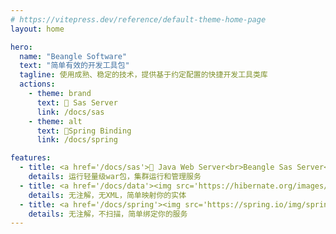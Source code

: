 ```yaml
---
# https://vitepress.dev/reference/default-theme-home-page
layout: home

hero:
  name: "Beangle Software"
  text: "简单有效的开发工具包"
  tagline: 使用成熟、稳定的技术，提供基于约定配置的快捷开发工具类库
  actions:
    - theme: brand
      text: 🎡 Sas Server
      link: /docs/sas
    - theme: alt
      text: 🫘Spring Binding
      link: /docs/spring

features:
  - title: <a href='/docs/sas'>🎡 Java Web Server<br>Beangle Sas Server</a>
    details: 运行轻量级war包，集群运行和管理服务
  - title: <a href='/docs/data'><img src='https://hibernate.org/images/hibernate-logo.svg' style='height:30px'/>Hibernate映射简化</a>
    details: 无注解，无XML，简单映射你的实体
  - title: <a href='/docs/spring'><img src='https://spring.io/img/spring-2.svg' style='height:30px;'/>Spring 绑定简化</a>
    details: 无注解，不扫描，简单绑定你的服务
---
```


